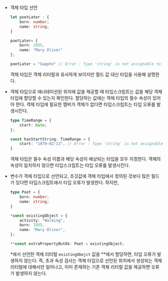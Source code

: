 - 객체 타입 선언

  ```typescript
  let poetLater : {
      born: number;
      name: string;
  }
  
  poetLater= {
      born: 1935,
      name: "Mary Oliver"
  };
  
  poetLater = "Sappho" // Error : Type 'string' is not assignable to type '{born: number; name: string;}'
  ```

  객체 타입은 객체 리터럴과 유사하게 보이지만 필드 값 대신 타입을 사용해 설명한다.



- 객체 타입으로 애너테이션된 위치에 값을 제공할 때 타입스크립트는 값을 해당 객체 타입에 할당할 수 있는지 확인한다. 할당하는 값에는 객체 타입의 필수 속성이 있어야 한다. 객체 타입에 필요한 멤버가 객체가 없다면 타입스크립트는 타입 오류를 발생시킨다.

  ```typescript
  type TimeRange = {
      start: Date;
  };
  
  const hasStartString: TimeRange = {
      start: "1879-02-13", // Error : Type 'string' is not assignable to type 'Date'.
  }
  ```

  객체 타입은 필수 속성 이름과 해당 속성이 예상되는 타입을 모두 지정한다. 객체의 속성이 일치하지 않으면 타입스크립트는 타입 오류를 발생시킨다.

- 변수가 객체 타입으로 선언되고, 초깃값에 객체 타입에서 정의된 것보다 많은 필드가 있다면 타입스크립트에서 타입 오류가 발생한다. 하지만,

  ```typescript
  type Poet = {
      born: number;
      name: string;
  }
  
  *const existingObject = {
      activity: "Walking",
      born: 1935,
      name: "Mary Oliver",
  };
  
  **const extraPropertyButOk: Poet = existingObject;
  ```

  *에서 선언한 객체 리터럴 `existingObejct` 값을 **에서 할당하면, 타입 오류가 발생하지 않는다. 즉, 초과 속성 검사는 객체 타입으로 선언된 위치에서 생성되는 객체 리터럴에 대해서만 일어나고, 이미 존재하는 기존 객체 리터럴 값을 제공하면 오류가 발생하지 않는다.